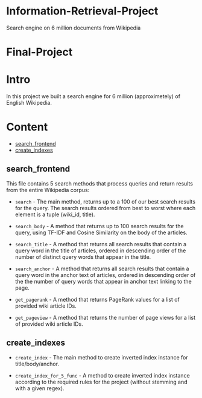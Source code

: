 # Information-Retrieval-Project
Search engine on 6 million documents from Wikipedia

# Final-Project

Intro
=====
In this project we built a search engine for 6 million (approximetely) of English Wikipedia.

Content
==========

<!--ts-->
- [search_frontend](#search_frontend)
- [create_indexes](#create_indexes)
<!--te-->


## search_frontend
This file contains 5 search methods that process queries and return results from the entire Wikipedia corpus:

- `search` - The main method, returns up to a 100 of our best search results for the query. The search results ordered from best to worst where each element is a tuple (wiki_id, title).

- `search_body` - A method that returns up to 100 search results for the query, using TF-IDF and Cosine Similarity on the body of the articles.

- `search_title` - A method that returns all search results that contain a query word in the title of articles, ordered in descending order of the number of distinct query words that appear in the title.

- `search_anchor` - A method that returns all search results that contain a query word in the anchor text of articles, ordered in
descending order of the the number of query words that appear in anchor text linking to the page.

- `get_pagerank` - A method that returns PageRank values for a list of provided wiki article IDs.

- `get_pageview` - A method that returns the number of page views for a list of provided wiki article IDs.

## create_indexes

- `create_index` - The main method to create inverted index instance for title/body/anchor.

- `create_index_for_5_func` - A method to create inverted index instance according to the required rules for the project (without stemming and with a given regex).
